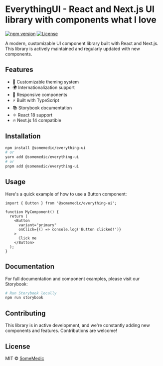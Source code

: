 # EverythingUI - React and Next.js UI library with components what I love

[![npm version](https://img.shields.io/npm/v/@somemedic/everything-ui.svg)](https://www.npmjs.com/package/@somemedic/everything-ui)
[![License](https://img.shields.io/npm/l/@somemedic/everything-ui.svg)](https://github.com/SomeMedic/EverythingUI/blob/main/LICENSE)

A modern, customizable UI component library built with React and Next.js. This library is actively maintained and regularly updated with new components.

## Features

- 🎨 Customizable theming system
- 🌍 Internationalization support
- 📱 Responsive components
- ⚡ Built with TypeScript
- 📚 Storybook documentation
- ⚛️ React 18 support
- 🔥 Next.js 14 compatible

## Installation

```bash
npm install @somemedic/everything-ui
# or
yarn add @somemedic/everything-ui
# or
pnpm add @somemedic/everything-ui
```

## Usage

Here's a quick example of how to use a Button component:

```tsx
import { Button } from '@somemedic/everything-ui';

function MyComponent() {
  return (
    <Button 
      variant="primary"
      onClick={() => console.log('Button clicked!')}
    >
      Click me
    </Button>
  );
}
```

## Documentation

For full documentation and component examples, please visit our Storybook:

```bash
# Run Storybook locally
npm run storybook
```

## Contributing

This library is in active development, and we're constantly adding new components and features. Contributions are welcome!

## License

MIT © [SomeMedic](https://github.com/SomeMedic)